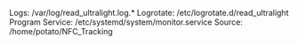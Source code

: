 Logs: /var/log/read_ultralight.log.*
Logrotate: /etc/logrotate.d/read_ultralight
Program Service: /etc/systemd/system/monitor.service
Source: /home/potato/NFC_Tracking